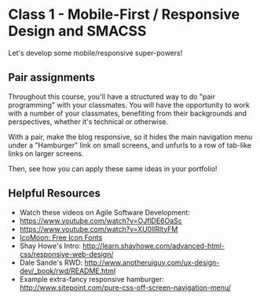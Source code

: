 # Class 1 - Mobile-First / Responsive Design and SMACSS

Let's develop some mobile/responsive super-powers!

## Pair assignments

Throughout this course, you'll have a structured way to do "pair programming" with your classmates. You will have the opportunity to work with a number of your classmates, benefiting from their backgrounds and perspectives, whether it's technical or otherwise.

With a pair, make the blog responsive, so it hides the main navigation menu under a "Hamburger" link on small screens, and unfurls to a row of tab-like links on larger screens.

Then, see how you can apply these same ideas in your portfolio!

## Helpful Resources
- Watch these videos on Agile Software Development:
 - https://www.youtube.com/watch?v=OJflDE6OaSc    
 - https://www.youtube.com/watch?v=XU0llRltyFM  
- [IcoMoon: Free Icon Fonts](https://icomoon.io/app/#/select)
- Shay Howe's Intro: http://learn.shayhowe.com/advanced-html-css/responsive-web-design/
- Dale Sande's RWD: http://www.anotheruiguy.com/ux-design-dev/_book/rwd/README.html
- Example extra-fancy responsive hamburger: http://www.sitepoint.com/pure-css-off-screen-navigation-menu/
